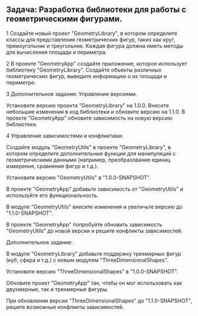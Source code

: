 ## Задача: Разработка библиотеки для работы с геометрическими фигурами.

1 Создайте новый проект "GeometryLibrary", в котором определите классы для представления геометрических фигур, таких как круг, прямоугольник и треугольник. Каждая фигура должна иметь методы для вычисления площади и периметра.

2 В проекте "GeometryApp" создайте приложение, которое использует библиотеку "GeometryLibrary". Создайте объекты различных геометрических фигур, выведите информацию о их площади и периметре.

3 Дополнительное задание: Управление версиями.

Установите версию проекта "GeometryLibrary" на 1.0.0. Внесите небольшие изменения в код библиотеки и обновите версию на 1.1.0. В проекте "GeometryApp" обновите зависимость на новую версию библиотеки.

4 Управление зависимостями и конфликтами.

Создайте модуль "GeometryUtils" в проекте "GeometryLibrary", в котором определите дополнительные функции для манипуляций с геометрическими данными (например, преобразование единиц измерения, сравнение фигур и т.д.).

Установите версию "GeometryUtils" в "1.0.0-SNAPSHOT".

В проекте "GeometryApp" добавьте зависимость от "GeometryUtils" и используйте его функциональность.

В модуле "GeometryUtils" внесите изменения и увеличьте версию до "1.1.0-SNAPSHOT".

В проекте "GeometryApp" попробуйте обновить зависимость "GeometryUtils" до новой версии и решите конфликты зависимостей.

Дополнительное задание:

В модуле "GeometryLibrary" добавьте поддержку трехмерных фигур (куб, сфера и т.д.) с новым модулем "ThreeDimensionalShapes".

Установите версию "ThreeDimensionalShapes" в "1.0.0-SNAPSHOT".

Обновите проект "GeometryApp" так, чтобы он мог использовать как двухмерные, так и трехмерные фигуры.

При обновлении версии "ThreeDimensionalShapes" до "1.1.0-SNAPSHOT", решите возможные конфликты зависимостей.